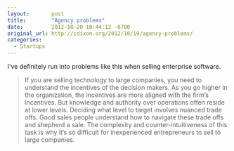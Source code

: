 ```yaml
---
layout:       post
title:        "Agency problems"
date:         2012-10-20 10:44:12 -0700
original_url: http://cdixon.org/2012/10/19/agency-problems/
categories:
  - Startups
---
```


I've definitely run into problems like this when selling enterprise software.

 > If you are selling technology to large companies, you need to understand the incentives of the decision makers. As you go higher in the organization, the incentives are more aligned with the firm’s incentives. But knowledge and authority over operations often reside at lower levels. Deciding what level to target involves nuanced trade offs. Good sales people understand how to navigate these trade offs and shepherd a sale. The complexity and counter-intuitiveness of this task is why it’s so difficult for inexperienced entrepreneurs to sell to large companies.

